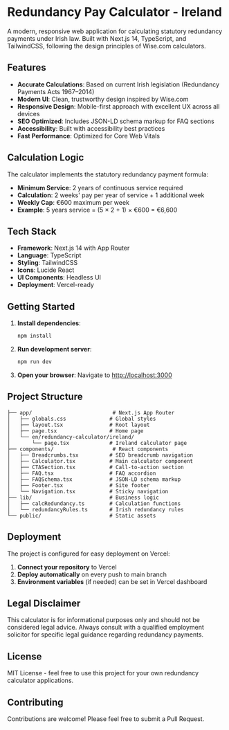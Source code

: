 # Redundancy Pay Calculator - Ireland

A modern, responsive web application for calculating statutory redundancy payments under Irish law. Built with Next.js 14, TypeScript, and TailwindCSS, following the design principles of Wise.com calculators.

## Features

- **Accurate Calculations**: Based on current Irish legislation (Redundancy Payments Acts 1967–2014)
- **Modern UI**: Clean, trustworthy design inspired by Wise.com
- **Responsive Design**: Mobile-first approach with excellent UX across all devices
- **SEO Optimized**: Includes JSON-LD schema markup for FAQ sections
- **Accessibility**: Built with accessibility best practices
- **Fast Performance**: Optimized for Core Web Vitals

## Calculation Logic

The calculator implements the statutory redundancy payment formula:

- **Minimum Service**: 2 years of continuous service required
- **Calculation**: 2 weeks' pay per year of service + 1 additional week
- **Weekly Cap**: €600 maximum per week
- **Example**: 5 years service = (5 × 2 + 1) × €600 = €6,600

## Tech Stack

- **Framework**: Next.js 14 with App Router
- **Language**: TypeScript
- **Styling**: TailwindCSS
- **Icons**: Lucide React
- **UI Components**: Headless UI
- **Deployment**: Vercel-ready

## Getting Started

1. **Install dependencies**:
   ```bash
   npm install
   ```

2. **Run development server**:
   ```bash
   npm run dev
   ```

3. **Open your browser**:
   Navigate to [http://localhost:3000](http://localhost:3000)

## Project Structure

```
├── app/                          # Next.js App Router
│   ├── globals.css              # Global styles
│   ├── layout.tsx               # Root layout
│   ├── page.tsx                 # Home page
│   └── en/redundancy-calculator/ireland/
│       └── page.tsx             # Ireland calculator page
├── components/                   # React components
│   ├── Breadcrumbs.tsx          # SEO breadcrumb navigation
│   ├── Calculator.tsx           # Main calculator component
│   ├── CTASection.tsx           # Call-to-action section
│   ├── FAQ.tsx                  # FAQ accordion
│   ├── FAQSchema.tsx            # JSON-LD schema markup
│   ├── Footer.tsx               # Site footer
│   └── Navigation.tsx           # Sticky navigation
├── lib/                         # Business logic
│   ├── calcRedundancy.ts        # Calculation functions
│   └── redundancyRules.ts       # Irish redundancy rules
└── public/                      # Static assets
```

## Deployment

The project is configured for easy deployment on Vercel:

1. **Connect your repository** to Vercel
2. **Deploy automatically** on every push to main branch
3. **Environment variables** (if needed) can be set in Vercel dashboard

## Legal Disclaimer

This calculator is for informational purposes only and should not be considered legal advice. Always consult with a qualified employment solicitor for specific legal guidance regarding redundancy payments.

## License

MIT License - feel free to use this project for your own redundancy calculator applications.

## Contributing

Contributions are welcome! Please feel free to submit a Pull Request.

